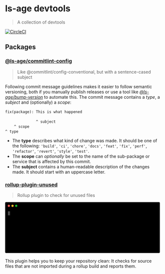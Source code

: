 # ls-age devtools

> A collection of devtools

[![CircleCI](https://circleci.com/gh/ls-age/devtools.svg?style=svg)](https://circleci.com/gh/ls-age/devtools)

<!-- BEGIN packages -->
<!-- This section is generated, do not edit it! -->

## Packages

### [@ls-age/commitlint-config](packages/commitlint-config)

> Like @commitlint/config-conventional, but with a sentence-cased subject

Following commit message guidelines makes it easier to follow semantic versioning, both if you manually publish releases or use a tool like [_@ls-age/bump-version_](https://github.com/ls-age/bump-version) to automate this. The commit message contains a _type_, a _subject_ and (optionally) a _scope_:

```
fix(package): This is what happened

              ^ subject
    ^ scope
^ type
```

- The **type** describes what kind of change was made. It should be one of the following: `'build'`, `'ci'`, `'chore'`, `'docs'`, `'feat'`, `'fix'`, `'perf'`, `'refactor'`, `'revert'`, `'style'`, `'test'`.
- The **scope** can _optionally_ be set to the name of the sub-package or service that is affected by this commit.
- The **subject** contains a human-readable description of the changes made. It should start with an uppercase letter.

### [rollup-plugin-unused](packages/rollup-plugin-unused)

> Rollup plugin to check for unused files

![Usage](./packages/rollup-plugin-unused/docs/assets/usage.svg)

This plugin helps you to keep your repository clean: It checks for source files that are not imported during a rollup build and reports them.

<!-- END packages -->
